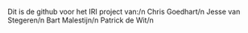 Dit is de github voor het IRI project van:/n
Chris Goedhart/n
Jesse van Stegeren/n
Bart Malestijn/n
Patrick de Wit/n